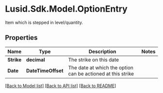 # Lusid.Sdk.Model.OptionEntry
Item which is stepped in level/quantity.

## Properties

Name | Type | Description | Notes
------------ | ------------- | ------------- | -------------
**Strike** | **decimal** | The strike on this date | 
**Date** | **DateTimeOffset** | The date at which the option can be actioned at this strike | 

[[Back to Model list]](../README.md#documentation-for-models) [[Back to API list]](../README.md#documentation-for-api-endpoints) [[Back to README]](../README.md)

